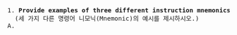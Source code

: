 <pre>
1. <b>Provide examples of three different instruction mnemonics.</b>
  (세 가지 다른 명령어 니모닉(Mnemonic)의 예시를 제시하시오.)
A.   


  
</pre>
